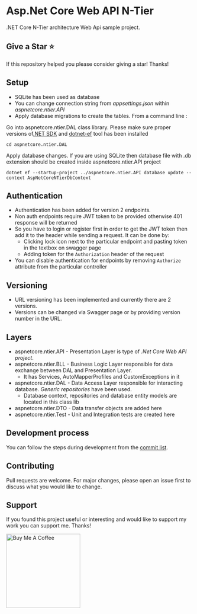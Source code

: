 # Asp.Net Core Web API N-Tier

.NET Core N-Tier architecture Web Api sample project.

## Give a Star ⭐️

If this repository helped you please consider giving a star! Thanks!

## Setup

- SQLite has been used as database
- You can change connection string from *appsettings.json* within *aspnetcore.ntier.API*
- Apply database migrations to create the tables. From a command line :

Go into aspnetcore.ntier.DAL class library. Please make sure proper versions of[.NET SDK](https://automapper.org/) and [dotnet-ef](https://learn.microsoft.com/en-us/ef/core/cli/dotnet) tool has been installed
```
cd aspnetcore.ntier.DAL
```
Apply database changes.
If you are using SQLite then database file with .db extension should be created inside aspnetcore.ntier.API project
```
dotnet ef --startup-project ../aspnetcore.ntier.API database update --context AspNetCoreNTierDbContext
```
## Authentication

- Authentication has been added for version 2 endpoints.
- Non auth endpoints require JWT token to be provided otherwise 401 response will be returned
- So you have to login or register first in order to get the JWT token then add it to the header while sending a request. It can be done by:
  - Clicking lock icon next to the particular endpoint and pasting token in the textbox on swagger page
  - Adding token for the ```Authorization``` header of the request
- You can disable authentication for endpoints by removing ```Authorize``` attribute from the particular controller

## Versioning

- URL versioning has been implemented and currently there are 2 versions.
- Versions can be changed via Swagger page or by providing version number in the URL.

## Layers

- aspnetcore.ntier.API - Presentation Layer is type of *.Net Core Web API project*.
- aspnetcore.ntier.BLL - Business Logic Layer responsible for data exchange between DAL and Presentation Layer.
  - It has Services, AutoMapperProfiles and CustomExceptions in it
- aspnetcore.ntier.DAL - Data Access Layer responsible for interacting database. *Generic repositories* have been used.
  - Database context, repositories and database entity models are located in this class lib
- aspnetcore.ntier.DTO - Data transfer objects are added here
- aspnetcore.ntier.Test - Unit and Integration tests are created here

## Development process

You can follow the steps during development from the [commit list](https://github.com/aghayeffemin/aspnetcore.ntier/commits/master).

## Contributing

Pull requests are welcome. For major changes, please open an issue first to discuss what you would like to change.

## Support

If you found this project useful or interesting and would like to support my work you can support me. Thanks!

<a href="https://www.buymeacoffee.com/aghayeffemin" target="_blank"><img src="https://cdn.buymeacoffee.com/buttons/default-orange.png" alt="Buy Me A Coffee" width="200"></a>